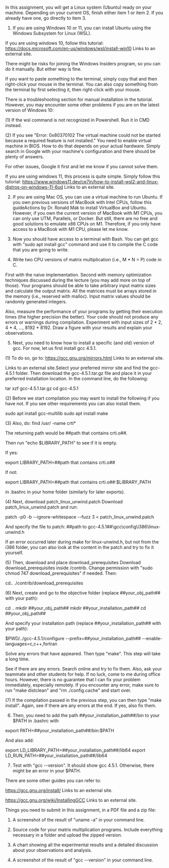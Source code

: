 In this assignment, you will get a Linux system (Ubuntu) ready on your machine. Depending on your current OS, finish either item 1 or item 2. If you already have one, go directly to item 3.

1. If you are using Windows 10 or 11, you can install Ubuntu using the Windows Subsystem for Linux (WSL).


If you are using windows 10, follow this tutorial:
https://docs.microsoft.com/en-us/windows/wsl/install-win10 Links to an external site.

There might be risks for joining the Windows Insiders program, so you can do it manually. But either way is fine.

If you want to paste something to the terminal, simply copy that and then right-click your mouse in the terminal. You can also copy something from the terminal by first selecting it, then right-click with your mouse. 

There is a troubleshooting section for manual installation in the tutorial. However, you may encounter some other problems if you are on the latest version of Windows 10:

(1) If the wsl command is not recognized in Powershell. Run it in CMD instead.

(2) If you see "Error: 0x80370102 The virtual machine could not be started because a required feature is not installed." You need to enable virtual machine in BIOS. How to do that depends on your actual hardware. Simply search in Google with your machine's configuration and there should be plenty of answers.

For other issues, Google it first and let me know if you cannot solve them.


If you are using windows 11, this process is quite simple. Simply follow this tutorial:
https://www.windows11.dev/ce7in/how-to-install-wsl2-and-linux-distros-on-windows-11-6od Links to an external site.


2. If you are using Mac OS, you can use a virtual machine to run Ubuntu. If you own previous versions of MacBook with Intel CPUs, follow this guideActions  by Dr. Ronald Mak to install VirtualBox and Ubuntu. However, if you own the current version of MacBook with M1 CPUs, you can only use UTM, Parallels, or Docker. But still, there are no free and good solutions to emulate x86 CPUs on M1. Therefore, if you only have access to a MacBook with M1 CPU, please let me know.


3. Now you should have access to a terminal with Bash. You can get gcc with "sudo apt install gcc" command and use it to compile the C code that you are going to write.


4. Write two CPU versions of matrix multiplication (i.e., M * N = P) code in C.

First with the naive implementation. Second with memory optimization techniques discussed during the lecture (you may add more on top of those). Your programs should be able to take arbitrary input matrix sizes and calculate the output matrix. All the matrices must be arrays stored in the memory (i.e., reserved with malloc). Input matrix values should be randomly generated integers.

Also, measure the performance of your programs by getting their execution times (the higher precision the better). Your code should not produce any errors or warnings during compilation. Experiment with input sizes of 2 * 2, 4 * 4, ..., 8192 * 8192. Draw a figure with your results and explain your observations.


5. Next, you need to know how to install a specific (and old) version of gcc. For now, let us first install gcc 4.5.1. 

(1) To do so, go to:
https://gcc.gnu.org/mirrors.html Links to an external site.

Links to an external site.Select your preferred mirror site and find the gcc-4.5.1 folder. Then download the gcc-4.5.1.tar.gz file and place it in your preferred installation location. In the command line, do the following:

tar xzf gcc-4.5.1.tar.gz
cd gcc-4.5.1

 

(2) Before we start compilation you may want to install the following if you have not. If you see other requirements you can also install them.

sudo apt install gcc-multilib
sudo apt install make

 

(3) Also, do:
find /usr/ -name crti*

The returning path would be ##path that contains crti.o##.

 

Then run "echo $LIBRARY_PATH" to see if it is empty.

If yes:

export LIBRARY_PATH=##path that contains crti.o##

If not:

export LIBRARY_PATH=##path that contains crti.o##:$LIBRARY_PATH

in .bashrc in your home folder (similarly for later exports).


(4) Next, download patch_linux_unwind.patch Download patch_linux_unwind.patch and run:

patch -p0 -b --ignore-whitespace --fuzz 3   < patch_linux_unwind.patch

And specify the file to patch: ##path to gcc-4.5.1##\gcc\config\i386\linux-unwind.h

 

If an error occurred later during make for linux-unwind.h, but not from the i386 folder, you can also look at the content in the patch and try to fix it yourself. 


(5) Then, download and place download_prerequisites Download download_prerequisites inside /contrib. Change permission with "sudo chmod 747 download_prerequisites" if needed. Then:

cd..
./contrib/download_prerequisites


(6) Next, create and go to the objective folder (replace ##your_obj_path## with your path):

cd ..
mkdir ##your_obj_path##
mkdir ##your_installation_path##
cd ##your_obj_path##

 

And specify your installation path (replace ##your_installation_path## with your path):

$PWD/../gcc-4.5.1/configure --prefix=##your_installation_path## --enable-languages=c,c++,fortran 

 

Solve any errors that have appeared. Then type "make". This step will take a long time. 

See if there are any errors. Search online and try to fix them. Also, ask your teammate and other students for help. If no luck, come to me during office hours. However, there is no guarantee that I can fix your problem immediately, especially remotely. If you encounter any error, make sure to run "make distclean" and "rm ./config.cache" and start over.


(7) If the compilation passed in the previous step, you can then type "make install". Again, see if there are any errors at the end. If yes, also fix them.


6. Then, you need to add the path ##your_installation_path##/bin to your $PATH in .bashrc with

export PATH=##your_installation_path##/bin:$PATH

And also add:

export LD_LIBRARY_PATH=##your_installation_path##/lib64
export LD_RUN_PATH=##your_installation_path##/lib64

 

7. Test with "gcc --version". It should show gcc 4.5.1. Otherwise, there might be an error in your $PATH.


There are some other guides you can refer to:

https://gcc.gnu.org/install/ Links to an external site.

https://gcc.gnu.org/wiki/InstallingGCC Links to an external site.

 

Things you need to submit in this assignment, in a PDF file and a zip file:

1. A screenshot of the result of "uname -a" in your command line.

2. Source code for your matrix multiplication programs. Include everything necessary in a folder and upload the zipped version.

3. A chart showing all the experimental results and a detailed discussion about your observations and analysis. 

4. A screenshot of the result of "gcc --version" in your command line.
